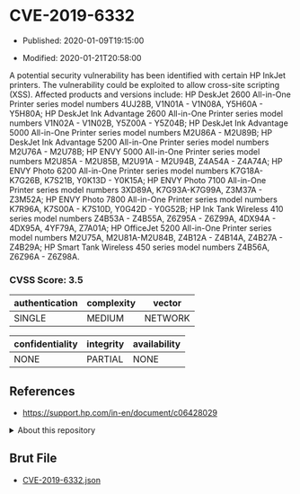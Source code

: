 # CVE-2019-6332

- Published: 2020-01-09T19:15:00

- Modified: 2020-01-21T20:58:00

A potential security vulnerability has been identified with certain HP InkJet printers. The vulnerability could be exploited to allow cross-site scripting (XSS). Affected products and versions include: HP DeskJet 2600 All-in-One Printer series model numbers 4UJ28B, V1N01A - V1N08A, Y5H60A - Y5H80A; HP DeskJet Ink Advantage 2600 All-in-One Printer series model numbers V1N02A - V1N02B, Y5Z00A - Y5Z04B; HP DeskJet Ink Advantage 5000 All-in-One Printer series model numbers M2U86A - M2U89B; HP DeskJet Ink Advantage 5200 All-in-One Printer series model numbers M2U76A - M2U78B; HP ENVY 5000 All-in-One Printer series model numbers M2U85A - M2U85B, M2U91A - M2U94B, Z4A54A - Z4A74A; HP ENVY Photo 6200 All-in-One Printer series model numbers K7G18A-K7G26B, K7S21B, Y0K13D - Y0K15A; HP ENVY Photo 7100 All-in-One Printer series model numbers 3XD89A, K7G93A-K7G99A, Z3M37A - Z3M52A; HP ENVY Photo 7800 All-in-One Printer series model numbers K7R96A, K7S00A - K7S10D, Y0G42D - Y0G52B; HP Ink Tank Wireless 410 series model numbers Z4B53A - Z4B55A, Z6Z95A - Z6Z99A, 4DX94A - 4DX95A, 4YF79A, Z7A01A; HP OfficeJet 5200 All-in-One Printer series model numbers M2U75A, M2U81A-M2U84B, Z4B12A - Z4B14A, Z4B27A - Z4B29A; HP Smart Tank Wireless 450 series model numbers Z4B56A, Z6Z96A - Z6Z98A.

### CVSS Score: **3.5**

| authentication | complexity | vector |
| --- | --- | --- |
| SINGLE | MEDIUM | NETWORK |

| confidentiality | integrity | availability |
| --- | --- | --- |
| NONE | PARTIAL | NONE |

## References

* https://support.hp.com/in-en/document/c06428029

<details>
<summary>About this repository</summary> 

  This repository is part of the project [Live Hack CVE](https://github.com/Live-Hack-CVE). Main website can be found [www.live-hack.org](https://www.live-hack.org) 
  
  Made by [Sn0wAlice](https://github.com/Sn0wAlice) for the people that care about security and need to have a feed of the latest CVEs. Hope you enjoy it, don't forget to star the repo and follow me on [Twitter](https://twitter.com/Sn0wAlice) and [Github](https://github.com/Sn0wAlice). And that is my [personnal website](https://www.alice-snow.me/)

  - [Home Page](https://github.com/Live-Hack-CVE)
  - [Framework](https://github.com/Live-Hack-CVE/cve-framework)
  - [CVE database](https://github.com/Live-Hack-CVE/full_database)
  - [Changelog](https://github.com/Live-Hack-CVE/Changelog)
</details>

## Brut File

* [CVE-2019-6332.json](https://raw.githubusercontent.com/Live-Hack-CVE/full_database/main/cves/2019/CVE-2019-6332.json)


